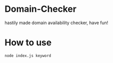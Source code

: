 # Domain-Checker
hastily made domain availability checker, have fun!

# How to use
`node index.js keyword`